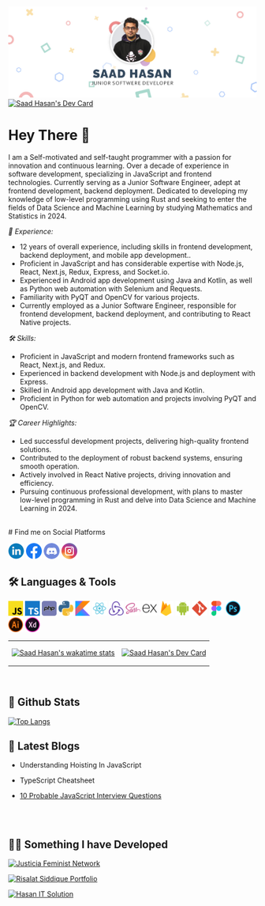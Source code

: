 
<img title="" src="https://raw.githubusercontent.com/saadh393/saadh393/main/images/header.jpg" alt="Saad Hasan's Github Banner" >
<a href="https://app.daily.dev/saadh393"><img src="https://api.daily.dev/devcards/v2/H9v3Y3qnlw8vO005U8it8.png?type=wide&r=u4j" width="652" alt="Saad Hasan's Dev Card"/></a>

# Hey There 👋

I am a Self-motivated and self-taught programmer with a passion for innovation and continuous learning. Over a decade of experience in software development, specializing in JavaScript and frontend technologies. Currently serving as a Junior Software Engineer, adept at frontend development, backend deployment. Dedicated to developing my knowledge of low-level programming using Rust and seeking to enter the fields of Data Science and Machine Learning by studying Mathematics and Statistics in 2024.

*💼 Experience:*
- 12 years of overall experience, including skills in frontend development, backend deployment, and mobile app development..
- Proficient in JavaScript and has considerable expertise with Node.js, React, Next.js, Redux, Express, and Socket.io.
- Experienced in Android app development using Java and Kotlin, as well as Python web automation with Selenium and Requests.
- Familiarity with PyQT and OpenCV for various projects.
- Currently employed as a Junior Software Engineer, responsible for frontend development, backend deployment, and contributing to React Native projects.

*🛠️ Skills:*
- Proficient in JavaScript and modern frontend frameworks such as React, Next.js, and Redux.
- Experienced in backend development with Node.js and deployment with Express.
- Skilled in Android app development with Java and Kotlin.
- Proficient in Python for web automation and projects involving PyQT and OpenCV.

*🏆 Career Highlights:*
- Led successful development projects, delivering high-quality frontend solutions.
- Contributed to the deployment of robust backend systems, ensuring smooth operation.
- Actively involved in React Native projects, driving innovation and efficiency.
- Pursuing continuous professional development, with plans to master low-level programming in Rust and delve into Data Science and Machine Learning in 2024.

<br/>
# Find me on Social Platforms

[![Linkedin](https://raw.githubusercontent.com/saadh393/saadh393/main/images/linkedin.png "Linkedin")](https://www.linkedin.com/in/saadh393/ "Linkedin") [![Facebook](https://raw.githubusercontent.com/saadh393/saadh393/main/images/fb.png "Facebook")](http://facebook.com/saadh393 "Facebook") [![Discord](https://raw.githubusercontent.com/saadh393/saadh393/main/images/discord.png "Discord")](https://discordapp.com/users/saadh393#7577 "Discord") [![Instagram](https://raw.githubusercontent.com/saadh393/saadh393/main/images/instagram.png "Instagram")](https://www.instagram.com/saadh393/ "Instagram")

<div>

## 🛠 Languages & Tools

<img title="" src="https://raw.githubusercontent.com/saadh393/saadh393/main/images/javascript%20(2).png" alt="javascript (2).png" width="30" data-align="inline" /> 
<img title="" src="https://raw.githubusercontent.com/saadh393/saadh393/main/images/typescript.png" alt="typescript.png" width="30"data-align="inline"/> 
<img src="https://raw.githubusercontent.com/saadh393/saadh393/main/images/php.png" title="" alt="php.png" width="30" /> 
<img src="https://raw.githubusercontent.com/saadh393/saadh393/main/images/python.png" title="" alt="python.png" width="30" /> 
<img title="" src="https://raw.githubusercontent.com/saadh393/saadh393/main/images/kotlin.png" alt="kotlin.png" width="30" /> 
<img title="" src="https://raw.githubusercontent.com/saadh393/saadh393/main/images/react.png" alt="react.png" data-align="inline" width="30" /> 
<img src="https://raw.githubusercontent.com/saadh393/saadh393/main/images/redux.png" title="" alt="redux.png" width="30" /> 
<img src="https://raw.githubusercontent.com/saadh393/saadh393/main/images/sass.png" title="" alt="sass.png" width="30" /> 
<img src="https://raw.githubusercontent.com/saadh393/saadh393/main/images/express.png" title="" alt="express.png" width="30" /> 
<img src="https://raw.githubusercontent.com/saadh393/saadh393/main/images/firebase.png" title="" alt="firebase.png" width="30" />
<img src="https://raw.githubusercontent.com/saadh393/saadh393/main/images/android.png" title="" alt="android.png" width="30" /> 
<img src="https://raw.githubusercontent.com/saadh393/saadh393/main/images/git.png" title="" alt="git.png" width="30" /> 
<img src="https://raw.githubusercontent.com/saadh393/saadh393/main/images/figma.png" title="" alt="figma.png" width="30" /> 
<img src="https://raw.githubusercontent.com/saadh393/saadh393/main/images/photoshop%20(1).png" title="" alt="photoshop (1).png" width="30" /> 
<img title="" src="https://raw.githubusercontent.com/saadh393/saadh393/main/images/illustrator.png" alt="illustrator.png" width="30" />
<img src="https://raw.githubusercontent.com/saadh393/saadh393/main/images/xd.png" title="" alt="xd.png" width="30" /></div>

<table border="0">
  <tr>
    <td>

[![Saad Hasan's wakatime stats](https://github-readme-stats.vercel.app/api/wakatime?username=@saadh393&layout=compact)](#)

  </td>

  <td>
    <a href="https://app.daily.dev/saadh393"><img src="https://api.daily.dev/devcards/52a2884137c14895ae917896eb442c6d.png?r=yxj" width="400" alt="Saad Hasan's Dev Card"/></a>
  </td>

  </tr>
</table>
<br/>

## 🌟 Github Stats

[![Top Langs](https://github-readme-stats.vercel.app/api/top-langs/?username=saadh393&layout=compact&langs_count=10)](https://github.com/saadh393)

## 📝 Latest Blogs

- Understanding Hoisting In JavaScript

- TypeScript Cheatsheet

- [10 Probable JavaScript Interview Questions](https://saadh393.medium.com/10-probable-javascript-questions-c7d093b37aa1)

<br/>

<br/>

## 👩‍💻 Something I have Developed

[![Justicia Feminist Network](https://justiciabd.com/)](https://github.com/saadh393/Justicia-Laravel)

[![Risalat Siddique Portfolio](http://risalatsiddique.com/)](https://github.com/saadh393/risalat-portfolio)

[![Hasan IT Solution](https://github-readme-stats.vercel.app/api/pin/?username=saadh393&repo=hasan-it-solution)](https://github.com/saadh393/hasan-it-solution)
